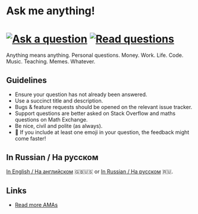 # Ask me anything!

[<img src="https://img.shields.io/website?color=%239370DB&down_message=a%20question&label=ask&logo=github&style=for-the-badge&up_message=a%20question&url=https%3A%2F%2Fgithub.com%2Fauroraptor%2Fama" alt="Ask a question" align=center>](https://github.com/auroraptor/ama/issues/new) 
[<img src="https://img.shields.io/website?color=%2300FA9A&down_message=questions&label=read&logo=github&style=for-the-badge&up_message=questions&url=https%3A%2F%2Fgithub.com%2Fauroraptor%2Fama" alt="Read questions" align=center>](https://github.com/auroraptor/ama/issues)
=====

Anything means anything. Personal questions. Money. Work. Life. Code. Music. Teaching. Memes. Whatever.

## Guidelines

* Ensure your question has not already been answered.
* Use a succinct title and description.
* Bugs & feature requests should be opened on the relevant issue tracker.
* Support questions are better asked on Stack Overflow and maths questions on Math Exchange.
* Be nice, civil and polite (as always).
* 🌟 If you include at least one emoji in your question, the feedback might come faster! 

## In Russian / На русском 
[In English / На английском](https://github.com/auroraptor/ama) 🇬🇧🇺🇸 or [In Russian / На русском](https://github.com/auroraptor/ama.ru) 🇷🇺.

## Links
* [Read more AMAs](https://github.com/sindresorhus/amas)
